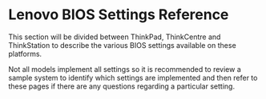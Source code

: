 # Lenovo BIOS Settings Reference  <!-- {docsify-ignore-all} -->

This section will be divided between ThinkPad, ThinkCentre and ThinkStation to describe the various BIOS settings available on these platforms.

Not all models implement all settings so it is recommended to review a sample system to identify which settings are implemented and then refer to these pages if there are any questions regarding a particular setting.

